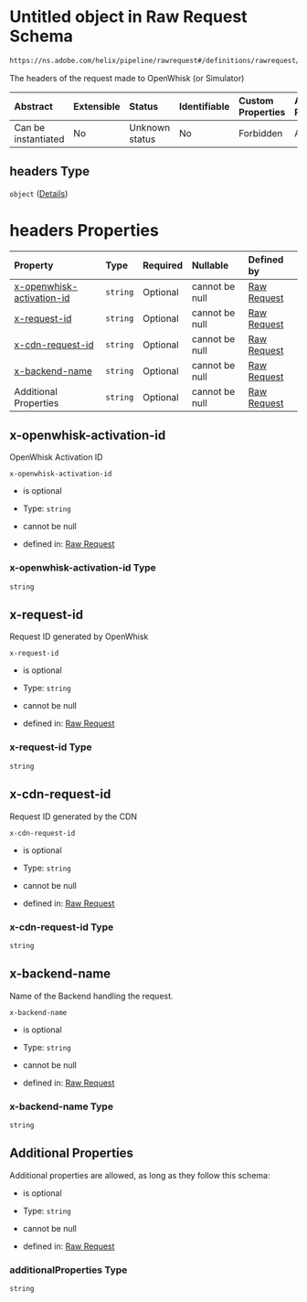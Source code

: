 # Untitled object in Raw Request Schema

```txt
https://ns.adobe.com/helix/pipeline/rawrequest#/definitions/rawrequest/properties/headers
```

The headers of the request made to OpenWhisk (or Simulator)

| Abstract            | Extensible | Status         | Identifiable | Custom Properties | Additional Properties | Access Restrictions | Defined In                                                                |
| :------------------ | :--------- | :------------- | :----------- | :---------------- | :-------------------- | :------------------ | :------------------------------------------------------------------------ |
| Can be instantiated | No         | Unknown status | No           | Forbidden         | Allowed               | none                | [rawrequest.schema.json\*](rawrequest.schema.json "open original schema") |

## headers Type

`object` ([Details](rawrequest-definitions-rawrequest-properties-headers.md))

# headers Properties

| Property                                                | Type     | Required | Nullable       | Defined by                                                                                                                                                                                                                                   |
| :------------------------------------------------------ | :------- | :------- | :------------- | :------------------------------------------------------------------------------------------------------------------------------------------------------------------------------------------------------------------------------------------- |
| [x-openwhisk-activation-id](#x-openwhisk-activation-id) | `string` | Optional | cannot be null | [Raw Request](rawrequest-definitions-rawrequest-properties-headers-properties-x-openwhisk-activation-id.md "https://ns.adobe.com/helix/pipeline/rawrequest#/definitions/rawrequest/properties/headers/properties/x-openwhisk-activation-id") |
| [x-request-id](#x-request-id)                           | `string` | Optional | cannot be null | [Raw Request](rawrequest-definitions-rawrequest-properties-headers-properties-x-request-id.md "https://ns.adobe.com/helix/pipeline/rawrequest#/definitions/rawrequest/properties/headers/properties/x-request-id")                           |
| [x-cdn-request-id](#x-cdn-request-id)                   | `string` | Optional | cannot be null | [Raw Request](rawrequest-definitions-rawrequest-properties-headers-properties-x-cdn-request-id.md "https://ns.adobe.com/helix/pipeline/rawrequest#/definitions/rawrequest/properties/headers/properties/x-cdn-request-id")                   |
| [x-backend-name](#x-backend-name)                       | `string` | Optional | cannot be null | [Raw Request](rawrequest-definitions-rawrequest-properties-headers-properties-x-backend-name.md "https://ns.adobe.com/helix/pipeline/rawrequest#/definitions/rawrequest/properties/headers/properties/x-backend-name")                       |
| Additional Properties                                   | `string` | Optional | cannot be null | [Raw Request](rawrequest-definitions-rawrequest-properties-headers-additionalproperties.md "https://ns.adobe.com/helix/pipeline/rawrequest#/definitions/rawrequest/properties/headers/additionalProperties")                                 |

## x-openwhisk-activation-id

OpenWhisk Activation ID

`x-openwhisk-activation-id`

*   is optional

*   Type: `string`

*   cannot be null

*   defined in: [Raw Request](rawrequest-definitions-rawrequest-properties-headers-properties-x-openwhisk-activation-id.md "https://ns.adobe.com/helix/pipeline/rawrequest#/definitions/rawrequest/properties/headers/properties/x-openwhisk-activation-id")

### x-openwhisk-activation-id Type

`string`

## x-request-id

Request ID generated by OpenWhisk

`x-request-id`

*   is optional

*   Type: `string`

*   cannot be null

*   defined in: [Raw Request](rawrequest-definitions-rawrequest-properties-headers-properties-x-request-id.md "https://ns.adobe.com/helix/pipeline/rawrequest#/definitions/rawrequest/properties/headers/properties/x-request-id")

### x-request-id Type

`string`

## x-cdn-request-id

Request ID generated by the CDN

`x-cdn-request-id`

*   is optional

*   Type: `string`

*   cannot be null

*   defined in: [Raw Request](rawrequest-definitions-rawrequest-properties-headers-properties-x-cdn-request-id.md "https://ns.adobe.com/helix/pipeline/rawrequest#/definitions/rawrequest/properties/headers/properties/x-cdn-request-id")

### x-cdn-request-id Type

`string`

## x-backend-name

Name of the Backend handling the request.

`x-backend-name`

*   is optional

*   Type: `string`

*   cannot be null

*   defined in: [Raw Request](rawrequest-definitions-rawrequest-properties-headers-properties-x-backend-name.md "https://ns.adobe.com/helix/pipeline/rawrequest#/definitions/rawrequest/properties/headers/properties/x-backend-name")

### x-backend-name Type

`string`

## Additional Properties

Additional properties are allowed, as long as they follow this schema:



*   is optional

*   Type: `string`

*   cannot be null

*   defined in: [Raw Request](rawrequest-definitions-rawrequest-properties-headers-additionalproperties.md "https://ns.adobe.com/helix/pipeline/rawrequest#/definitions/rawrequest/properties/headers/additionalProperties")

### additionalProperties Type

`string`

